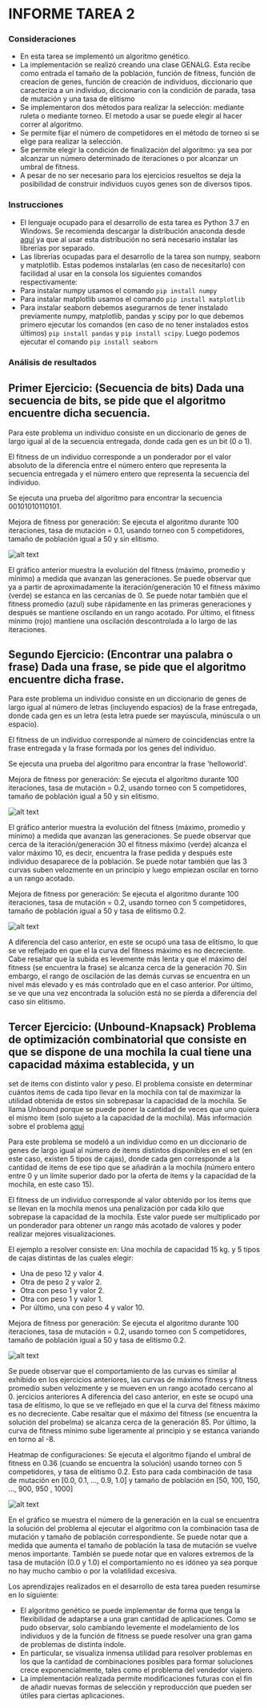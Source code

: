 INFORME TAREA 2
================

### Consideraciones

- En esta tarea se implementó un algoritmo genético. 
- La implementación se realizó creando una clase GENALG. Esta recibe como entrada el tamaño de la población, función de fitness, función de creacion de genes, función de creación de individuos, diccionario que caracteriza a un individuo, diccionario con la condición de parada, tasa de mutación y una tasa de elitismo
- Se implementaron dos métodos para realizar la selección: mediante ruleta o mediante torneo. El metodo a usar se puede elegir al hacer correr al algoritmo.
- Se permite fijar el número de competidores en el método de torneo si se elige para realizar la selección.
- Se permite elegir la condición de finalización del algoritmo: ya sea por alcanzar un número determinado de iteraciones o por alcanzar un umbral de fitness.
- A pesar de no ser necesario para los ejercicios resueltos se deja la posibilidad de construir individuos cuyos genes son de diversos tipos.



### Instrucciones

- El lenguaje ocupado para el desarrollo de esta tarea es Python 3.7 en Windows. 
Se recomienda descargar la distribución anaconda desde [aquí](https://repo.anaconda.com/archive/Anaconda3-2019.07-Windows-x86_64.exe) ya que al usar esta distribución no será necesario instalar las librerías por separado.
- Las librerías ocupadas para el desarrollo de la tarea son numpy, seaborn y matplotlib. Estas podemos instalarlas (en caso de necesitarlo) con facilidad al usar en la consola los siguientes comandos respectivamente:
- Para instalar numpy usamos el comando `pip install numpy`
- Para instalar matplotlib usamos el comando `pip install matplotlib`
- Para instalar seaborn debemos asegurarnos de tener instalado previamente numpy, matplotlib, pandas y scipy por lo que debemos primero ejecutar los comandos (en caso de no tener instalados estos últimos) `pip install pandas` y `pip install scipy`. 
Luego podemos ejecutar el comando `pip install seaborn`

### Análisis de resultados

## Primer Ejercicio: (Secuencia de bits) Dada una secuencia de bits, se pide que el algoritmo encuentre dicha secuencia.

Para este problema un individuo consiste en un diccionario de genes de largo igual al de la secuencia entregada, donde cada gen es un bit (0 o 1).

El fitness de un individuo corresponde a un ponderador por el valor absoluto de la diferencia entre el número entero que representa la secuencia entregada y 
el número entero que representa la secuencia del individuo.

Se ejecuta una prueba del algoritmo para encontrar la secuencia 00101010110101.

Mejora de fitness por generación: Se ejecuta el algoritmo durante 100 iteraciones, tasa de mutación = 0.1, usando torneo con 5 competidores, tamaño de población igual a 50 y sin elitismo.

![alt text](https://github.com/pbl0rd/Tareas_CC5114/blob/master/Tarea_2/Images/Fitness_por_Generacion_EX1.png)

El gráfico anterior muestra la evolución del fitness (máximo, promedio y mínimo) a medida que avanzan las generaciones. 
Se puede observar que ya a partir de aproximadamente la iteración/generación 10 el fitness máximo (verde) se estanca en las cercanías de 0. 
Se puede notar también que el fitness promedio (azul) sube rápidamente en las primeras generaciones y después se mantiene oscilando en un rango acotado.
Por último, el fitness mínimo (rojo) mantiene una oscilación descontrolada a lo largo de las iteraciones.

## Segundo Ejercicio: (Encontrar una palabra o frase) Dada una frase, se pide que el algoritmo encuentre dicha frase.

Para este problema un individuo consiste en un diccionario de genes de largo igual al número de letras (incluyendo espacios) de la frase entregada, 
donde cada gen es un letra (esta letra puede ser mayúscula, minúscula o un espacio).

El fitness de un individuo corresponde al número de coincidencias entre la frase entregada y la frase formada por los genes del individuo. 

Se ejecuta una prueba del algoritmo para encontrar la frase 'helloworld'.

Mejora de fitness por generación: Se ejecuta el algoritmo durante 100 iteraciones, tasa de mutación = 0.2, usando torneo con 5 competidores, tamaño de población igual a 50 y sin elitismo.

![alt text](https://github.com/pbl0rd/Tareas_CC5114/blob/master/Tarea_2/Images/Fitness_por_Generacion_EX2.png)

El gráfico anterior muestra la evolución del fitness (máximo, promedio y mínimo) a medida que avanzan las generaciones. 
Se puede observar que cerca de la iteración/generación 30 el fitness máximo (verde) alcanza el valor máximo 10, es decir, encuentra la frase pedida y después este individuo desaparece de la población. 
Se puede notar también que las 3 curvas suben velozmente en un principio y luego empiezan oscilar en torno a un rango acotado. 

Mejora de fitness por generación: Se ejecuta el algoritmo durante 100 iteraciones, tasa de mutación = 0.2, usando torneo con 5 competidores, tamaño de población igual a 50 y tasa de elitismo 0.2.

![alt text](https://github.com/pbl0rd/Tareas_CC5114/blob/master/Tarea_2/Images/Fitness_por_Generacion_EX2_Elitismo.png)

A diferencia del caso anterior, en este se ocupó una tasa de elitismo, lo que se ve reflejado en  que el la curva del fitness máximo es no decreciente. 
Cabe resaltar que la subida es levemente más lenta y que el máximo del fitness (se encuentra la frase) se alcanza cerca de la generación 70. 
Sin embargo, el rango de oscilación de las demás curvas se encuentra en un nivel más elevado y es más controlado que en el caso anterior. Por último, se ve que una vez encontrada la solución
está no se pierda a diferencia del caso sin elitismo. 


## Tercer Ejercicio: (Unbound-Knapsack) Problema de optimización combinatorial que consiste en que se dispone de una mochila la cual tiene una capacidad máxima establecida, y un 
set de items con distinto valor y peso. El problema consiste en determinar cuántos items de cada tipo llevar en la mochila con tal de maximizar la utilidad obtenida de estos sin sobrepasar
la capacidad de la mochila. Se llama Unbound porque se puede poner la cantidad de veces que uno quiera el mismo item (solo sujeto a la capacidad de la mochila). 
Más información sobre el problema [aquí](https://en.wikipedia.org/wiki/Knapsack_problem)

Para este problema se modeló a un individuo como en un diccionario de genes de largo igual al número de items distintos disponibles en el set (en este caso, existen 5 tipos de cajas), 
donde cada gen corresponde a la cantidad de items de ese tipo que se añadirán a la mochila (número entero entre 0 y un límite superior dado por la oferta de items y la capacidad de la mochila, en este caso 15).

El fitness de un individuo corresponde al valor obtenido por los items que se llevan en la mochila menos una penalización por cada kilo que sobrepase la capacidad de la mochila. 
Este valor puede ser multiplicado por un ponderador para obtener un rango más acotado de valores y poder realizar mejores visualizaciones.

El ejemplo a resolver consiste en: Una mochila de capacidad 15 kg. y 5 tipos de cajas distintas de las cuales elegir: 
- Una de peso 12 y valor 4.
- Otra de peso 2 y valor 2.
- Otra con peso 1 y valor 2.
- Otra con peso 1 y valor 1.
- Por último, una con peso 4 y valor 10.

Mejora de fitness por generación: Se ejecuta el algoritmo durante 100 iteraciones, tasa de mutación = 0.2, usando torneo con 5 competidores, tamaño de población igual a 50 y tasa de elitismo 0.2.

![alt text](https://github.com/pbl0rd/Tareas_CC5114/blob/master/Tarea_2/Images/Fitness_por_Generacion_EX3.png)

Se puede observar que el comportamiento de las curvas es similar al exhibido en los ejercicios anteriores, las curvas de máximo fitness y fitness promedio suben velozmente y se mueven en un rango acotado cercano al 0. jercicios anteriores A diferencia del caso anterior, en este se ocupó una tasa de elitismo, lo que se ve reflejado en  que el la curva del fitness máximo es no decreciente. 
Cabe resaltar que el máximo del fitness (se encuentra la solución del probelma) se alcanza cerca de la generación 85. Por último, la curva de fitness mínimo sube ligeramente al principio y se estanca variando en torno al -8.

Heatmap de configuraciones: Se ejecuta el algoritmo fijando el umbral de fitness en 0.36 (cuando se encuentra la solución) usando torneo con 5 competidores, y tasa de elitismo 0.2. 
Esto para cada combinación de tasa de mutación en [0.0, 0.1, ..., 0.9, 1.0] y tamaño de población en [50, 100, 150, ..., 900, 950 , 1000]

![alt text](https://github.com/pbl0rd/Tareas_CC5114/blob/master/Tarea_2/Images/Heatmap_EX3.png)

En el gráfico se muestra el número de la generación en la cual se encuentra la solución del problema al ejecutar el algoritmo con la combinación tasa de mutación y tamaño de población correspondiente.
Se puede notar que a medida que aumenta el tamaño de población la tasa de mutación se vuelve menos importante. 
También se puede notar que en valores extremos de la tasa de mutación (0.0 y 1.0) el comportamiento no es idóneo ya sea porque no hay mucho cambio o por la volatilidad excesiva.

Los aprendizajes realizados en el desarrollo de esta tarea pueden resumirse en lo siguiente:
 - El algoritmo genético se puede implementar de forma que tenga la flexibilidad de adaptarse a una gran cantidad de aplicaciones. Como se pudo observar, solo cambiando levemente 
 el modelamiento de los individuos y de la función de fitness se puede resolver una gran gama de problemas de distinta índole.
 - En particular, se visualiza inmensa utilidad para resolver problemas en los que la cantidad de combinaciones posibles para formar soluciones crece exponencialmente, tales como el problema del vendedor viajero.
 - La implementación realizada permite modificaciones futuras con el fin de añadir nuevas formas de selección y reproducción que pueden ser útiles para ciertas aplicaciones.
